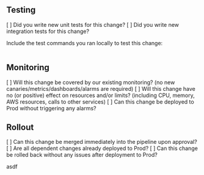 ## Testing
[ ] Did you write new unit tests for this change?
[ ] Did you write new integration tests for this change?

Include the test commands you ran locally to test this change:
```

```

## Monitoring
[ ] Will this change be covered by our existing monitoring?
 (no new canaries/metrics/dashboards/alarms are required)
[ ] Will this change have no (or positive) effect on resources and/or limits?
 (including CPU, memory, AWS resources, calls to other services)
[ ] Can this change be deployed to Prod without triggering any alarms?

## Rollout
[ ] Can this change be merged immediately into the pipeline upon approval?
[ ] Are all dependent changes already deployed to Prod?
[ ] Can this change be rolled back without any issues after deployment to Prod?

asdf